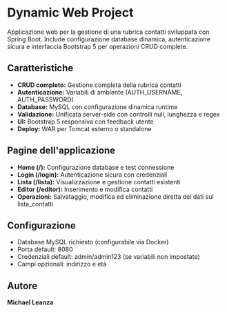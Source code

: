 # Dynamic Web Project

Applicazione web per la gestione di una rubrica contatti sviluppata con Spring Boot. Include configurazione database dinamica, autenticazione sicura e interfaccia Bootstrap 5 per operazioni CRUD complete.

## Caratteristiche

- **CRUD completo:** Gestione completa della rubrica contatti
- **Autenticazione:** Variabili di ambiente (AUTH_USERNAME, AUTH_PASSWORD)
- **Database:** MySQL con configurazione dinamica runtime
- **Validazione:** Unificata server-side con controlli null, lunghezza e regex
- **UI:** Bootstrap 5 responsiva con feedback utente
- **Deploy:** WAR per Tomcat esterno o standalone

## Pagine dell'applicazione

- **Home (/):** Configurazione database e test connessione
- **Login (/login):** Autenticazione sicura con credenziali
- **Lista (/lista):** Visualizzazione e gestione contatti esistenti
- **Editor (/editor):** Inserimento e modifica contatti
- **Operazioni:** Salvataggio, modifica ed eliminazione diretta dei dati sul lista_contatti

## Configurazione

- Database MySQL richiesto (configurabile via Docker)
- Porta default: 8080
- Credenziali default: admin/admin123 (se variabili non impostate)
- Campi opzionali: indirizzo e età

## Autore

**Michael Leanza**